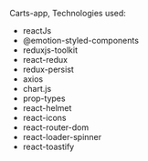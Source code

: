 Carts-app,
Technologies used:
- reactJs
- @emotion-styled-components       
- reduxjs-toolkit
- react-redux
- redux-persist
- axios    
- chart.js
- prop-types
- react-helmet
- react-icons       
- react-router-dom
- react-loader-spinner
- react-toastify
